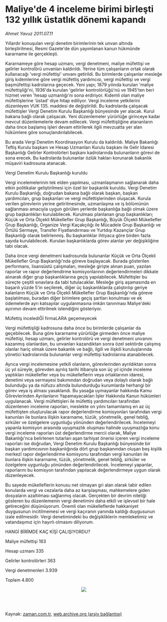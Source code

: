 # Maliye'de 4 inceleme birimi birleşti 132 yıllık üstatlık dönemi kapandı

*Ahmet  Yavuz 2011.07.11*

<td class="columnist-detail">
<p>Yıllardır konuşulan vergi denetim birimlerinin tek unvan altında birleştirilmesi, Resmi Gazete'de dün yayımlanan kanun hükmünde kararname ile gerçekleşti.</p>
<p>
<div id="haberMetinDiv">
<p>Kararnameye göre hesap uzmanı, vergi denetmeni, maliye müfettişi ve gelirler kontrolörü unvanları kaldırıldı. Yerine tüm çalışanların ortak olarak kullanacağı 'vergi müfettişi' unvanı getirildi. Bu birimlerde çalışanlar mesleğe giriş kıdemlerine göre vergi müfettiş yardımcısı, vergi müfettişi ve vergi başmüfettişi kadrolarına geçecek. Yeni yapı; 1879 yılında kurulan 'maliye müfettişliği'ni, 1936'da kurulan 'gelirler kontrolörlüğü'nü ve 1945'ten beri hizmet veren 'hesap uzmanlığı'nı sona erdiriyor. Kıdemli olan maliye müfettişlerine 'üstad' diye hitap ediliyor. Vergi inceleme yetkilerini düzenleyen VUK 135. maddesi de değiştirildi. Bu kadrolarda çalışacak müfettişler Vergi Denetim Kurulu Başkanlığı bünyesinde yer alacak. Kurul bakana bağlı olarak çalışacak. Yeni düzenlemeler yürürlüğe girinceye kadar mevcut düzenlemelerle devam edilecek. Vergi müfettişliğine atananların daha önce başlamış işleri devam ettirilerek ilgili mevzuatta yer alan hükümlere göre sonuçlandırılabilecek.
<p> Bu arada Vergi Denetim Koordinasyon Kurulu da kaldırıldı. Maliye Bakanlığı Teftiş Kurulu başkanı ve Hesap Uzmanları Kurulu başkanı ile Gelir İdaresi Başkanlığı Gelirler Kontrolörleri başkanı kadrolarında bulunanların görevi de sona erecek. Bu kadrolarda bulunanlar özlük hakları korunarak bakanlık müşaviri kadrosuna atanacak.
<p>Vergi Denetim Kurulu Başkanlığı kuruldu
<p>Vergi incelemelerinin tek elden yapılması, uzmanlaşmanın sağlanarak daha etkin politikalar geliştirilmesi için özel bir başkanlık kuruldu. Vergi Denetim Kurulu Başkanlığı, doğrudan bakana bağlı olarak başkan, başkan yardımcıları, grup başkanları ve vergi müfettişlerinden oluşacak. Kurula verilen görevlerin yerine getirilmesinde, uzmanlaşma ve iş bölümünün sağlanması amacıyla uygun görülen yerlerde başkanlığa bağlı olmak üzere grup başkanlıkları kurulabilecek. Kurulması planlanan grup başkanlıkları; Küçük ve Orta Ölçekli Mükellefler Grup Başkanlığı, Büyük Ölçekli Mükellefler Grup Başkanlığı, Organize Vergi Kaçakçılığı ile Mücadele Grup Başkanlığı ve Örtülü Sermaye, Transfer Fiyatlandırması ve Yurtdışı Kazançlar Grup Başkanlığı olarak belirlenmiş. Bu başkanlıklar ihtiyaca göre birden fazla sayıda kurulabilecek. Kurulan başkanlıklarda görev alanlar yer değişikliğine tabi olacak.
<p> Daha önce vergi denetmeni kadrosunda bulunanlar Küçük ve Orta Ölçekli Mükellefler Grup Başkanlığı'nda göreve başlayacak. Burada gösterilen performans, lisansüstü çalışmaları, mesleğe girişte alınan puan, yazılan raporlar ve rapor değerlendirme komisyonlarının değerlendirmeleri dikkate alınarak diğer grup başkanlıklarına geçiş yapılabilecek. Müfettişler bu süreçte çeşitli sınavlara da tabi tutulacaklar. Mesleğe giriş aşamasında en başarılı yüzde 5'in seçilerek, diğer üç başkanlıklarda çalıştırılıp geriye kalanların Küçük ve Orta Ölçekli Mükellefler Grup Başkanlığı'nda göreve başlatılması, buradan diğer birimlere geçiş şartları konulması ve ek ödemelerde ayrı katsayılar uygulanmasına imkân tanınması Maliye'deki ayırımın devam ettirilmek istendiğini gösteriyor.
<p>Müfettiş incelediĞİ firmaLARA geçemeyecek
<p>Vergi müfettişliği kadrosuna daha önce bu birimlerde çalışanlar da geçebilecek. Buna göre kararname yürürlüğe girmeden önce maliye müfettişi, hesap uzmanı, gelirler kontrolörü ve vergi denetmeni unvanını kazanmış olanlardan, bu unvanları kazandıktan sonra özel sektörde çalışmış olanlar hariç olmak üzere bakanlık ve bağlı, ilgili ve ilişkili kuruluşlarında yönetici kadrolarında bulunanlar vergi müfettişi kadrolarına atanabilecek.
<p> Ayrıca vergi incelemesine yetkili olanların, görevlerinden ayrıldıktan sonra üç yıl süreyle, görevden ayrılış tarihi itibarıyla son üç yıl içinde inceleme yaptıkları mükellefler veya bu mükelleflerin veya ortaklarının idaresi, denetimi veya sermayesi bakımından doğrudan veya dolaylı olarak bağlı bulunduğu ya da nüfuzu altında bulundurduğu kurumlarda herhangi bir görev veya iş alması yasaklandı. Bu yasağa uymayanlar hakkında Kamu Görevlerinden Ayrılanların Yapamayacakları İşler Hakkında Kanun hükümleri uygulanacak. Vergi müfettişleri ile müfettiş yardımcıları tarafından düzenlenen inceleme raporları, meslekte on yılını tamamlamış en az üç müfettişten oluşturulacak rapor değerlendirme komisyonları tarafından vergi kanunları ile bunlara ilişkin kararname, tüzük, yönetmelik, genel tebliğ, sirküler ve özelgelere uygunluğu yönünden değerlendirilecek. İncelemeyi yapanla komisyon arasında uyuşmazlık oluşması halinde uyuşmazlığa konu vergi inceleme raporları üst değerlendirme mercii olarak, Maliye Bakanlığı'nca belirlenen tutarları aşan tarhiyat önerisi içeren vergi inceleme raporları ise doğrudan, Vergi Denetim Kurulu Başkanlığı bünyesinde bir başkan yardımcısının başkanlığında dört grup başkanından oluşan beş kişilik merkezî rapor değerlendirme komisyonu tarafından vergi kanunları ile bunlara ilişkin kararname, tüzük, yönetmelik, genel tebliğ, sirküler ve özelgelere uygunluğu yönünden değerlendirilecek. İncelemeyi yapanlar, raporlarını bu komisyon tarafından yapılacak değerlendirmeye uygun olarak düzenleyecek.
<p> Bu sayede mükelleflerin konusu net olmayan gri alan olarak tabir edilen konularda vergi ve cezalarla daha az karşılaşması, mahkemelere giden dosyaların azaltılması sağlanmış olacak. Gerçekten bir devrim niteliği gösteren bu düzenlemenin vergi denetimini daha etkili ve işlevsel bir hale getireceğini düşünüyorum. Önemli olan mükelleflerde hakkaniyet duygusunun incitilmemesi ve vergi kaçıranın yanında kaldığı duygusunun izale edilmesidir. Vergi denetimindeki bu değişikliklerin memleketimiz ve vatandaşımız için hayırlı olmasını diliyorum.
<p>HANGİ BİRİMDE KAÇ KİŞİ ÇALIŞIYORDU?
<p>Maliye müfettişi 163
<p>Hesap uzmanı 335
<p>Gelirler kontrolörleri 363
<p>Vergi denetmenleri 3.939
<p>Toplam 4.800
<p>
<p><p align="center"><img border="0" src="http://web.archive.org/web/20111101085020im_/http://medya.zaman.com.tr/2011/07/11/vergi-takvimi.jpg"/>
</p></p></p></p></p></p></p></p></p></p></p></p></p></p></p></p></p></p></div>
</p>


<p><br>
		 </br></p></td>

Kaynak: [zaman.com.tr](http://zaman.com.tr/yazar.do?yazino=1156831), [web.archive.org (arşiv bağlantısı)](http://web.archive.org/web/20111101085020/http://www.zaman.com.tr/yazar.do?yazino=1156831)
